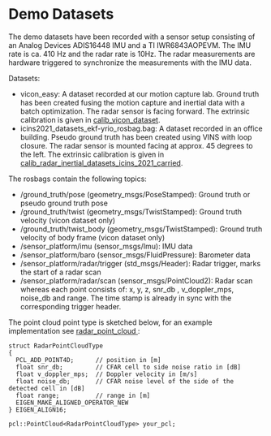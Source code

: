 # Demo Datasets

The demo datasets have been recorded with a sensor setup consisting of an Analog Devices ADIS16448 IMU and a TI
 IWR6843AOPEVM. The IMU rate is ca. 410 Hz and the radar rate is 10Hz. The radar measurements are hardware triggered to synchronize the measurements with the IMU data.

Datasets:
- vicon_easy: A dataset recorded at our motion capture lab. Ground truth has been created fusing the motion capture and inertial data with a batch optimization. The radar sensor is facing forward. The extrinsic calibration is given in [calib_vicon_dataset](calib_vicon_dataset.yaml).
- icins2021_datasets_ekf-yrio_rosbag.bag: A dataset recorded in an office building. Pseudo ground truth has been
 created using VINS with loop closure. The radar sensor is mounted facing at approx. 45 degrees to the left. The
  extrinsic calibration is given in [calib_radar_inertial_datasets_icins_2021_carried](calib_radar_inertial_datasets_icins_2021_carried.yaml).

The rosbags contain the following topics:
- /ground_truth/pose (geometry_msgs/PoseStamped): Ground truth or pseudo ground truth pose
- /ground_truth/twist (geometry_msgs/TwistStamped): Ground truth velocity (vicon dataset only)
- /ground_truth/twist_body (geometry_msgs/TwistStamped): Ground truth velocity of body frame (vicon dataset only)
- /sensor_platform/imu (sensor_msgs/Imu): IMU data
- /sensor_platform/baro (sensor_msgs/FluidPressure): Barometer data
- /sensor_platform/radar/trigger (std_msgs/Header): Radar trigger, marks the start of a radar scan
- /sensor_platform/radar/scan (sensor_msgs/PointCloud2): Radar scan whereas each point consists of: x, y, z, snr_db
, v_doppler_mps, noise_db and  range. The time stamp is already in sync with the corresponding trigger header.

The point cloud point type is sketched below, for an example implementation see [radar_point_cloud
](../rio_utils/src/radar_point_cloud.cpp):

~~~
struct RadarPointCloudType
{
  PCL_ADD_POINT4D;      // position in [m]
  float snr_db;         // CFAR cell to side noise ratio in [dB]
  float v_doppler_mps;  // Doppler velocity in [m/s]
  float noise_db;       // CFAR noise level of the side of the detected cell in [dB]
  float range;          // range in [m]
  EIGEN_MAKE_ALIGNED_OPERATOR_NEW
} EIGEN_ALIGN16;
                                  
pcl::PointCloud<RadarPointCloudType> your_pcl;
~~~




